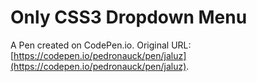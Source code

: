 # Only CSS3 Dropdown Menu

A Pen created on CodePen.io. Original URL: [https://codepen.io/pedronauck/pen/jaluz](https://codepen.io/pedronauck/pen/jaluz).


